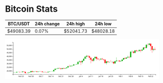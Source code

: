 # Bitcoin Stats

BTC/USDT|24h change|24h high|24h low|
|---|---|---|---|
|$49083.39|0.07%|$52041.73|$48028.18|

<img src="./chart.svg">

